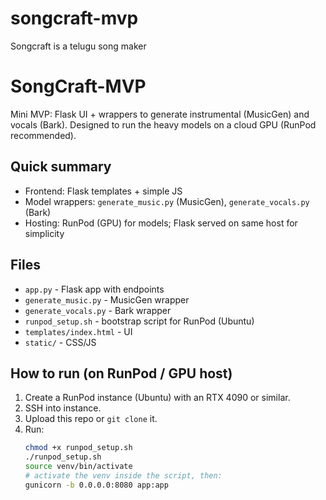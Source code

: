 # songcraft-mvp
Songcraft is a telugu song maker
# SongCraft-MVP

Mini MVP: Flask UI + wrappers to generate instrumental (MusicGen) and vocals (Bark).
Designed to run the heavy models on a cloud GPU (RunPod recommended).

## Quick summary
- Frontend: Flask templates + simple JS
- Model wrappers: `generate_music.py` (MusicGen), `generate_vocals.py` (Bark)
- Hosting: RunPod (GPU) for models; Flask served on same host for simplicity

## Files
- `app.py` - Flask app with endpoints
- `generate_music.py` - MusicGen wrapper
- `generate_vocals.py` - Bark wrapper
- `runpod_setup.sh` - bootstrap script for RunPod (Ubuntu)
- `templates/index.html` - UI
- `static/` - CSS/JS

## How to run (on RunPod / GPU host)
1. Create a RunPod instance (Ubuntu) with an RTX 4090 or similar.
2. SSH into instance.
3. Upload this repo or `git clone` it.
4. Run:
   ```bash
   chmod +x runpod_setup.sh
   ./runpod_setup.sh
   source venv/bin/activate
   # activate the venv inside the script, then:
   gunicorn -b 0.0.0.0:8080 app:app
